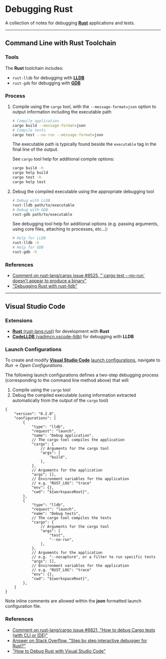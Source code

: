 # Debugging Rust

A collection of notes for debugging [**Rust**](https://www.rust-lang.org/) applications and tests.

---

## Command Line with Rust Toolchain

### Tools

The **Rust** toolchain includes:
- `rust-lldb` for debugging with [**LLDB**](https://lldb.llvm.org/)
- `rust-gdb` for debugging with [**GDB**](https://www.gnu.org/software/gdb/)

### Process

1. Compile using the `cargo` tool, with the `--message-format=json` option to output information including the executable path

    ```bash
    # Compile application
    cargo build --message-format=json
    # Compile tests
    cargo test --no-run --message-format=json
    ```

    The executable path is typically found beside the `executable` tag in the final line of the output.

    See `cargo` tool help for additional compile options:
    ```bash
    cargo build -h
    cargo help build
    cargo test -h
    cargo help test
    ```

2. Debug the compiled executable using the appropriate debugging tool

    ```bash
    # Debug with LLDB
    rust-lldb path/to/executable
    # Debug with GDB
    rust-gdb path/to/executable
    ```

    See debugging tool help for additional options (e.g. passing arguments, using core files, attaching to processes, etc...):
    ```bash
    # Help for LLDB
    rust-lldb -h
    # Help for GDB
    rust-gdb -h
    ```

### References

- [Comment on rust-lang/cargo issue #8525, "\`cargo test --no-run\` doesn't appear to produce a binary"](https://github.com/rust-lang/cargo/issues/8525#issuecomment-662116135)
- ["Debugging Rust with rust-lldb"](https://dev.to/bmatcuk/debugging-rust-with-rust-lldb-j1f)

---

## Visual Studio Code

### Extensions

- [**Rust** (rust-lang.rust)](https://marketplace.visualstudio.com/items?itemName=rust-lang.rust) for development with **Rust**
- [**CodeLLDB** (vadimcn.vscode-lldb)](https://marketplace.visualstudio.com/items?itemName=vadimcn.vscode-lldb) for debugging with **LLDB**

### Launch Configurations

To create and modify [**Visual Studio Code**](https://code.visualstudio.com/) [launch configurations](https://code.visualstudio.com/docs/editor/debugging#_launch-configurations), navigate to *Run* -> *Open Configurations*.

The following launch configurations defines a two-step debugging process (corresponding to the command line method above) that will:
1. Compile using the `cargo` tool
2. Debug the compiled executable (using information extracted automatically from the output of the `cargo` tool)

```
{
    "version": "0.2.0",
    "configurations": [
        {
            "type": "lldb",
            "request": "launch",
            "name": "Debug application",
            // The cargo tool compiles the application
            "cargo": {
                // Arguments for the cargo tool
                "args": [
                    "build",
                ],
            },
            // Arguments for the application
            "args": [],
            // Environment variables for the application
            // e.g. "RUST_LOG": "trace"
            "env": {},
            "cwd": "${workspaceRoot}",
        },
        {
            "type": "lldb",
            "request": "launch",
            "name": "Debug tests",
            // The cargo tool compiles the tests
            "cargo": {
                // Arguments for the cargo tool
                "args": [
                    "test",
                    "--no-run",
                ],
            },
            // Arguments for the application
            // e.g. "--nocapture", or a filter to run specific tests
            "args": [],
            // Environment variables for the application
            // e.g. "RUST_LOG": "trace"
            "env": {},
            "cwd": "${workspaceRoot}",
        },
    ]
}
```

Note inline comments are allowed within the **json** formatted launch configuration file.

### References

- [Comment on rust-lang/cargo issue #6821, "How to debug Cargo tests (with CLI or IDE)"](https://github.com/rust-lang/cargo/issues/6821#issuecomment-479983260)
- [Answer on Stack Overflow, "Step by step interactive debugger for Rust?"](https://stackoverflow.com/a/52273254)
- ["How to Debug Rust with Visual Studio Code"](https://forrestthewoods.com/blog/how-to-debug-rust-with-visual-studio-code/)